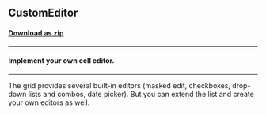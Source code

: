 ## CustomEditor
#### [Download as zip](https://grapecity.github.io/DownGit/#/home?url=https://github.com/GrapeCity/ComponentOne-WinForms-Samples/tree/master/NetFramework\FlexGrid\CS\CustomEditor)
____
#### Implement your own cell editor.
____
The grid provides several built-in editors (masked edit, checkboxes, drop-down lists and combos, date picker). But you can extend the list and create your own editors as well. 